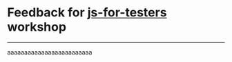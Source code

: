 # Feedback for [js-for-testers](https://github.com/danrusu/js-for-testers) workshop

***
aaaaaaaaaaaaaaaaaaaaaaaaa